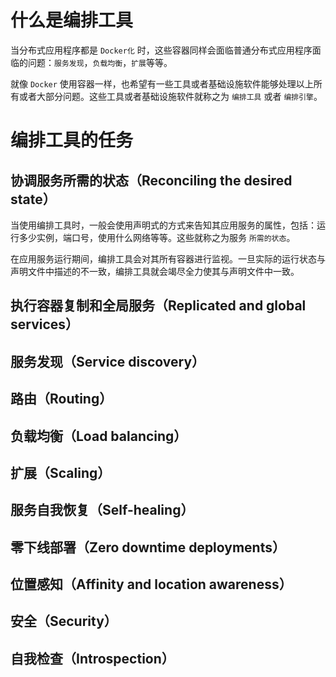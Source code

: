# 什么是编排工具

当分布式应用程序都是 `Docker化` 时，这些容器同样会面临普通分布式应用程序面临的问题：`服务发现`，`负载均衡`，`扩展`等等。

就像 `Docker` 使用容器一样，也希望有一些工具或者基础设施软件能够处理以上所有或者大部分问题。这些工具或者基础设施软件就称之为 `编排工具` 或者 `编排引擎`。

# 编排工具的任务

## 协调服务所需的状态（Reconciling the desired state）

当使用编排工具时，一般会使用声明式的方式来告知其应用服务的属性，包括：运行多少实例，端口号，使用什么网络等等。这些就称之为服务 `所需的状态`。

在应用服务运行期间，编排工具会对其所有容器进行监视。一旦实际的运行状态与声明文件中描述的不一致，编排工具就会竭尽全力使其与声明文件中一致。

## 执行容器复制和全局服务（Replicated and global services）

## 服务发现（Service discovery）

## 路由（Routing）

## 负载均衡（Load balancing）

## 扩展（Scaling）

## 服务自我恢复（Self-healing）

## 零下线部署（Zero downtime deployments）

## 位置感知（Affinity and location awareness）

## 安全（Security）

## 自我检查（Introspection）